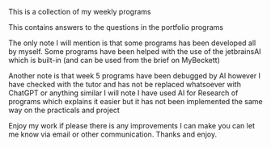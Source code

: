 This is a collection of my weekly programs

This contains answers to the questions in the portfolio programs

The only note I will mention is that some programs has been developed all by myself. Some programs have been helped with the use of the jetbrainsAI which is built-in (and can be used from the brief on MyBeckett)

Another note is that week 5 programs have been debugged by AI however I have checked with the tutor and has not be replaced whatsoever with ChatGPT or anything similar
I will note I have used AI for Research of programs which explains it easier but it has not been implemented the same way on the practicals and project

Enjoy my work if please there is any improvements I can make you can let me know via email or other communication. Thanks and enjoy.